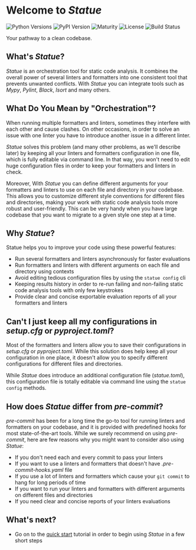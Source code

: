 # Welcome to *Statue*
![Python Versions](https://img.shields.io/pypi/pyversions/statue)
![PyPI Version](https://img.shields.io/pypi/v/statue)
![Maturity](https://img.shields.io/pypi/status/statue)
![License](https://img.shields.io/pypi/l/statue)
![Build Status](https://github.com/saroad2/statue/workflows/CI/badge.svg?branch=main)

Your pathway to a clean codebase.

## What's *Statue*?

*Statue* is an orchestration tool for static code analysis. It combines the overall
power of several linters and formatters into one consistent tool that prevents
unwanted conflicts. With *Statue* you can integrate tools such as *Mypy*, *Pylint*,
*Black*, *Isort* and many others.

## What Do You Mean by "Orchestration"?

When running multiple formatters and linters, sometimes they interfere with each other and cause clashes.
On other occasions, in order to solve an issue with one linter you have to introduce another issue
in a different linter. 

*Statue* solves this problem (and many other problems, as we'll describe later) by keeping all
your linters and formatters configuration in one file, which is fully editable via command line. In that way,
you won't need to edit huge configuration files in order to keep your formatters and linters in check.

Moreover, With *Statue* you can define different arguments for your formatters and linters to use on each file
and directory in your codebase. This allows you to customize different style conventions for different files and
directories, making your work with static code analysis tools more robust and user-friendly. This can be very handy
when you have large codebase that you want to migrate to a given style one step at a time.  

## Why *Statue*?

Statue helps you to improve your code using these powerful features:

- Run several formatters and linters asynchronously for faster evaluations
- Run formatters and linters with different arguments on each file and directory using contexts
- Avoid editing tedious configuration files by using the `statue config` cli
- Keeping results history in order to re-run failing and non-failing static code analysis tools with only few
keystrokes
- Provide clear and concise exportable evaluation reports of all your formatters and linters

## Can't I just keep all my configurations in *setup.cfg* or *pyproject.toml*?

Most of the formatters and linters allow you to save their configurations in *setup.cfg* or *pyproject.toml*.
While this solution does help keep all your configuration in one place, it doesn't allow you to specify different
configurations for different files and directories.

While *Statue* does introduce an additional configuration file (*statue.toml*), this configuration file is totally
editable via command line using the `statue config` methods.

## How does *Statue* differ from *pre-commit*?

*pre-commit* has been for a long time the go-to tool for running linters and formatters on your codebase,
and it is provided with predefined hooks for most state-of-the-art tools.
While we surely recommend on using *pre-commit*, here are few reasons why you might want to consider also
using *Statue*:

* If you don't need each and every commit to pass your linters
* If you want to use a linters and formatters that doesn't have *.pre-commit-hooks.yaml* file
* If you use a lot of linters and formatters which cause your `git commit` to hang for long periods of time
* If you want to run your linters and formatters with different arguments on different files and directories
* If you need clear and concise reports of your linters evaluations


## What's next?

- Go on to the [quick start](quick_start.md) tutorial in order to begin using *Statue* in a few 
short steps